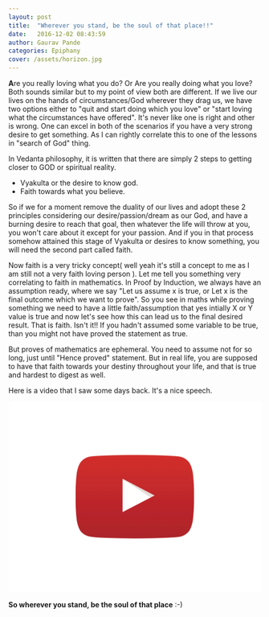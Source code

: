 ```yaml
---
layout: post
title:  "Wherever you stand, be the soul of that place!!"
date:   2016-12-02 08:43:59
author: Gaurav Pande
categories: Epiphany
cover: /assets/horizon.jpg
---
```



**A**re you really loving what you do? Or Are you really doing what you love? 
Both sounds similar but to my point of view both are different. If we live our lives on the hands of circumstances/God wherever 
they drag us, we have two options either to "quit and start doing which you love" or "start loving what the circumstances have offered".
It's never like one is right and other is wrong. One can excel in both of the scenarios if you have a very strong desire
to get something. As I can rightly correlate this to one of the lessons in "search of God" thing. 

In Vedanta philosophy, it is written that there are simply 2 steps to getting closer to GOD or spiritual reality. 

  * Vyakulta or the desire to know god.
  * Faith towards what you believe.

So if we for a moment remove the duality of our lives and adopt these 2 principles considering our desire/passion/dream as our God,
and have a burning desire to reach that goal, then whatever the life will throw at you, you won't care about it except for your passion.
And if you in that process somehow attained this stage of Vyakulta or desires to know something, you will need the 
second part called faith.

Now faith is a very tricky concept( well yeah it's still a concept to me as I am still not a very faith loving person ). Let me tell you
something very correlating to faith in mathematics. In Proof by Induction, we always have an assumption ready, where we say
"Let us assume x is true, or Let x is the final outcome which we want to prove". So you see in maths while proving something we need to
have a little faith/assumption that yes intially X or Y value  is true and now let's see how this can lead us to the final desired result.
That is faith. Isn't it!! If you hadn't assumed some variable to be true, than you might not have proved the statement as true.


But proves of mathematics are ephemeral. You need to assume not for so long, just until "Hence proved" statement. But in real life, you are supposed to have that faith
towards your destiny throughout your life, and that is true and hardest to digest as well.


Here is a video that I saw some days back.  It's a nice speech.



[![IMAGE ALT TEXT HERE](/assets/Youtube.png)](https://youtu.be/lJVY9m7qTa4)


**So wherever you stand, be the soul of that place** :-) 

